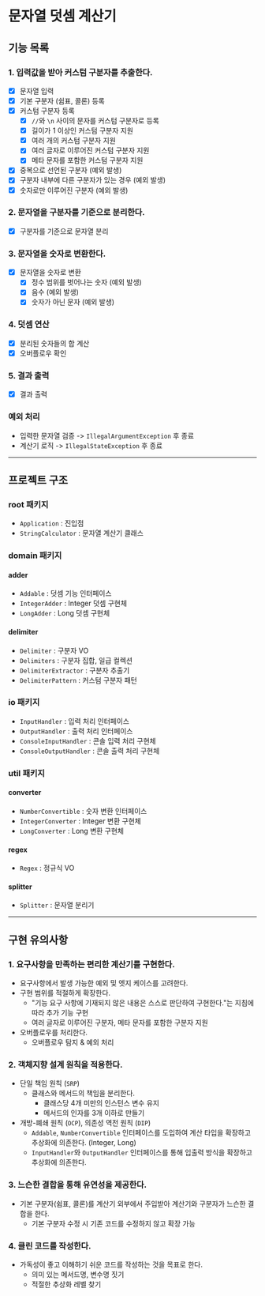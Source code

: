 # 문자열 덧셈 계산기

## 기능 목록

### 1. 입력값을 받아 커스텀 구분자를 추출한다.

- [x] 문자열 입력
- [x] 기본 구분자 (쉼표, 콜론) 등록
- [x] 커스텀 구분자 등록
    - [x] `//`와 `\n` 사이의 문자를 커스텀 구분자로 등록
    - [x] 길이가 1 이상인 커스텀 구분자 지원
    - [x] 여러 개의 커스텀 구분자 지원
    - [x] 여러 글자로 이루어진 커스텀 구분자 지원
    - [x] 메타 문자를 포함한 커스텀 구분자 지원
- [x] 중복으로 선언된 구분자 (예외 발생)
- [x] 구분자 내부에 다른 구분자가 있는 경우 (예외 발생)
- [x] 숫자로만 이루어진 구분자 (예외 발생)

### 2. 문자열을 구분자를 기준으로 분리한다.

- [x] 구분자를 기준으로 문자열 분리

### 3. 문자열을 숫자로 변환한다.

- [x] 문자열을 숫자로 변환
    - [x] 정수 범위를 벗어나는 숫자 (예외 발생)
    - [x] 음수 (예외 발생)
    - [x] 숫자가 아닌 문자 (예외 발생)

### 4. 덧셈 연산

- [x] 분리된 숫자들의 합 계산
- [x] 오버플로우 확인

### 5. 결과 출력

- [x] 결과 출력

### 예외 처리

- 입력한 문자열 검증 -> `IllegalArgumentException` 후 종료
- 계산기 로직 -> `IllegalStateException` 후 종료

---

## 프로젝트 구조

### root 패키지

- `Application` : 진입점
- `StringCalculator` : 문자열 계산기 클래스

### domain 패키지

#### adder

- `Addable` : 덧셈 기능 인터페이스
- `IntegerAdder` : Integer 덧셈 구현체
- `LongAdder` : Long 덧셈 구현체

#### delimiter

- `Delimiter` : 구분자 VO
- `Delimiters` : 구분자 집합, 일급 컬렉션
- `DelimiterExtractor` : 구분자 추출기
- `DelimiterPattern` : 커스텀 구분자 패턴

### io 패키지

- `InputHandler` : 입력 처리 인터페이스
- `OutputHandler` : 출력 처리 인터페이스
- `ConsoleInputHandler` : 콘솔 입력 처리 구현체
- `ConsoleOutputHandler` : 콘솔 출력 처리 구현체

### util 패키지

#### converter

- `NumberConvertible` : 숫자 변환 인터페이스
- `IntegerConverter` : Integer 변환 구현체
- `LongConverter` : Long 변환 구현체

#### regex

- `Regex` : 정규식 VO

#### splitter

- `Splitter` : 문자열 분리기

---

## 구현 유의사항

### 1. 요구사항을 만족하는 편리한 계산기를 구현한다.

- 요구사항에서 발생 가능한 예외 및 엣지 케이스를 고려한다.
- 구현 범위를 적절하게 확장한다.
    - "기능 요구 사항에 기재되지 않은 내용은 스스로 판단하여 구현한다."는 지침에 따라 추가 기능 구현
    - 여러 글자로 이루어진 구분자, 메타 문자를 포함한 구분자 지원
- 오버플로우를 처리한다.
    - 오버플로우 탐지 & 예외 처리

### 2. 객체지향 설계 원칙을 적용한다.

- 단일 책임 원칙 (`SRP`)
    - 클래스와 메서드의 책임을 분리한다.
        - 클래스당 4개 미만의 인스턴스 변수 유지
        - 메서드의 인자를 3개 이하로 만들기
- 개방-폐쇄 원칙 (`OCP`), 의존성 역전 원칙 (`DIP`)
    - `Addable`, `NumberConvertible` 인터페이스를 도입하여 계산 타입을 확장하고 추상화에 의존한다. (Integer, Long)
    - `InputHandler`와 `OutputHandler` 인터페이스를 통해 입출력 방식을 확장하고 추상화에 의존한다.

### 3. 느슨한 결합을 통해 유연성을 제공한다.

- 기본 구분자(쉼표, 콜론)를 계산기 외부에서 주입받아 계산기와 구분자가 느슨한 결합을 한다.
    - 기본 구분자 수정 시 기존 코드를 수정하지 않고 확장 가능

### 4. 클린 코드를 작성한다.

- 가독성이 좋고 이해하기 쉬운 코드를 작성하는 것을 목표로 한다.
    - 의미 있는 메서드명, 변수명 짓기
    - 적절한 추상화 레벨 찾기
